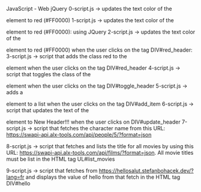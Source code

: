 JavaScript - Web jQuery
0-script.js -> updates the text color of the

element to red (#FF0000)
1-script.js -> updates the text color of the

element to red (#FF0000): using JQuery
2-script.js -> updates the text color of the

element to red (#FF0000) when the user clicks on the tag DIV#red_header:
3-script.js -> script that adds the class red to the

element when the user clicks on the tag DIV#red_header
4-script.js -> script that toggles the class of the

element when the user clicks on the tag DIV#toggle_header
5-script.js -> adds a

element to a list when the user clicks on the tag DIV#add_item
6-script.js -> script that updates the text of the

element to New Header!!! when the user clicks on DIV#update_header
7-script.js -> script that fetches the character name from this URL: https://swapi-api.alx-tools.com/api/people/5/?format=json

8-script.js -> script that fetches and lists the title for all movies by using this URL: https://swapi-api.alx-tools.com/api/films/?format=json. All movie titles must be list in the HTML tag UL#list_movies

9-script.js -> script that fetches from https://hellosalut.stefanbohacek.dev/?lang=fr and displays the value of hello from that fetch in the HTML tag DIV#hello
